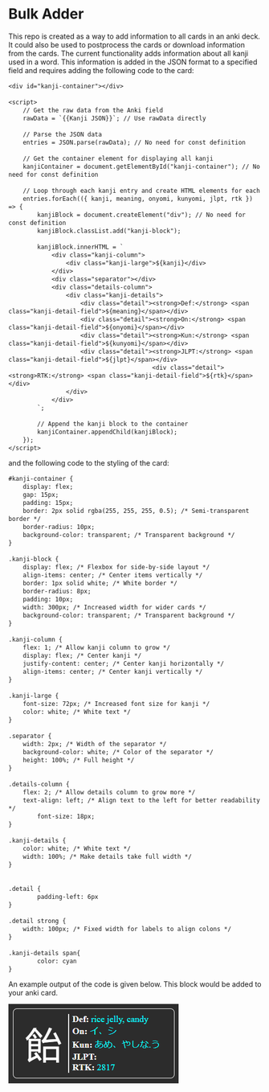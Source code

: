 # Bulk Adder

This repo is created as a way to add information to all cards in an anki deck. It could also be used to postprocess the cards or download information from the cards. The current functionality adds information about all kanji used in a word. This information is added in the JSON format to a specified field and requires adding the following code to the card:
```
<div id="kanji-container"></div>

<script>
    // Get the raw data from the Anki field
    rawData = `{{Kanji JSON}}`; // Use rawData directly

    // Parse the JSON data
    entries = JSON.parse(rawData); // No need for const definition

    // Get the container element for displaying all kanji
    kanjiContainer = document.getElementById("kanji-container"); // No need for const definition

    // Loop through each kanji entry and create HTML elements for each
    entries.forEach(({ kanji, meaning, onyomi, kunyomi, jlpt, rtk }) => {
        kanjiBlock = document.createElement("div"); // No need for const definition
        kanjiBlock.classList.add("kanji-block");

        kanjiBlock.innerHTML = `
            <div class="kanji-column">
                <div class="kanji-large">${kanji}</div>
            </div>
            <div class="separator"></div>
            <div class="details-column">
                <div class="kanji-details">
                    <div class="detail"><strong>Def:</strong> <span class="kanji-detail-field">${meaning}</span></div>
                    <div class="detail"><strong>On:</strong> <span class="kanji-detail-field">${onyomi}</span></div>
                    <div class="detail"><strong>Kun:</strong> <span class="kanji-detail-field">${kunyomi}</span></div>
                    <div class="detail"><strong>JLPT:</strong> <span class="kanji-detail-field">${jlpt}</span></div>
										<div class="detail"><strong>RTK:</strong> <span class="kanji-detail-field">${rtk}</span></div>
                </div>
            </div>
        `;

        // Append the kanji block to the container
        kanjiContainer.appendChild(kanjiBlock);
    });
</script>
```

and the following code to the styling of the card:
```
#kanji-container {
    display: flex;
    gap: 15px;
    padding: 15px;
    border: 2px solid rgba(255, 255, 255, 0.5); /* Semi-transparent border */
    border-radius: 10px;
    background-color: transparent; /* Transparent background */
}

.kanji-block {
    display: flex; /* Flexbox for side-by-side layout */
    align-items: center; /* Center items vertically */
    border: 1px solid white; /* White border */
    border-radius: 8px;
    padding: 10px;
    width: 300px; /* Increased width for wider cards */
    background-color: transparent; /* Transparent background */
}

.kanji-column {
    flex: 1; /* Allow kanji column to grow */
    display: flex; /* Center kanji */
    justify-content: center; /* Center kanji horizontally */
    align-items: center; /* Center kanji vertically */
}

.kanji-large {
    font-size: 72px; /* Increased font size for kanji */
    color: white; /* White text */
}

.separator {
    width: 2px; /* Width of the separator */
    background-color: white; /* Color of the separator */
    height: 100%; /* Full height */
}

.details-column {
    flex: 2; /* Allow details column to grow more */
    text-align: left; /* Align text to the left for better readability */
		font-size: 18px;
}

.kanji-details {
    color: white; /* White text */
    width: 100%; /* Make details take full width */
}


.detail {
		padding-left: 6px
}

.detail strong {
    width: 100px; /* Fixed width for labels to align colons */
}

.kanji-details span{
		color: cyan
}
```

An example output of the code is given below. This block would be added to your anki card.

![Image example](example_image.png)
